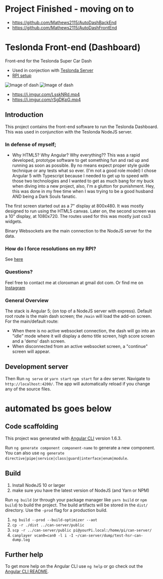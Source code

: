# Project Finished - moving on to 
* https://github.com/Mathews2115/AutoDashBackEnd
* https://github.com/Mathews2115/AutoDashFrontEnd


# Teslonda Front-end (Dashboard)

Front-end for the Teslonda Super Car Dash
* Used in conjection with [Teslonda Server](https://github.com/Mathews2115/TeslondaServer)
* [RPI setup](https://gist.github.com/Mathews2115/ed3dbd8623ee815a7bed363dbc7c73a6)

![Image of dash](https://i.imgur.com/mIar8jR.jpg)
![Image of dash](https://i.imgur.com/hzBzcPA.jpg)
* https://i.imgur.com/LsskNRd.mp4
* https://i.imgur.com/rSgDKpG.mp4

## Introduction

This project contains the front-end software to run the Teslonda Dashboard. This was used in conjunction with the Teslonda NodeJS server.

### In defense of myself;

- Why HTML5? Why Angular?  Why everything??
This was a rapid developed, prototype software to get something fun and rad up and running as soon as possible.  By no means expect proper style guide technique or any tests what so ever.  (I'm not a good role model)  I chose Angular 5 with Typescript because I needed to get up to speed with those two technologies and I wanted to get as much bang for my buck when diving into a new project, also, I'm a glutton for punishment.   Hey, this was done in my free time when I was trying to be a good husband AND being a Dark Souls fanatic.

The first screen started out as a 7" display at 800x480. It was mostly designed to run using the HTML5 canvas. Later on, the second screen was a 10" display, at 1080x720. The routes used for this was mostly just css3 widgets.

Binary Websockets are the main connection to the NodeJS server for the data.

### How do I force resolutions on my RPI?
See [here](https://gist.github.com/Mathews2115/ed3dbd8623ee815a7bed363dbc7c73a6#forcing-monitor-resolutions-if-the-edid-supports-it-of-course)

### Questions?
Feel free to contact me at cloroxman at gmail dot com.  Or find me on [Instagram](https://www.instagram.com/cloroxman/)

### General Overview

The stack is Angular 5; (on top of a NodeJS server with express). Default root route is the main dash screen; the `/main` will load the add-on screen.
For the main/default route:

- When there is no active websocket connection, the dash will go into an "idle" mode where it will display a demo title screen, high score screen and a 'demo' dash screen.
- When disconnected from an active websocket screen, a "continue" screen will appear.

## Development server

Then Run `ng serve` or `yarn start` `npm start` for a dev server. Navigate to `http://localhost:4200/`. The app will automatically reload if you change any of the source files.

# automated bs goes below

## Code scaffolding

This project was generated with [Angular CLI](https://github.com/angular/angular-cli) version 1.6.3.

Run `ng generate component component-name` to generate a new component. You can also use `ng generate directive|pipe|service|class|guard|interface|enum|module`.

## Build

1. Install NodeJS 10 or larger
2. make sure you have the latest version of NodeJS (and Yarn or NPM)

Run `ng build` (or through your package manager like `yarn build` or `npm build`) to build the project. The build artifacts will be stored in the `dist/` directory. Use the `-prod` flag for a production build.

1. `ng build --prod --build-optimizer --aot`
2. `cp -r ./dist ../can-server/public`
3. `scp -r ../can-server/public pi@yourPi.local:/home/pi/can-server/`
4. `canplayer vcan0=can0 -l i -I ~/can-server/dump/test-hsr-can-dump.log`

## Further help

To get more help on the Angular CLI use `ng help` or go check out the [Angular CLI README](https://github.com/angular/angular-cli/blob/master/README.md).
